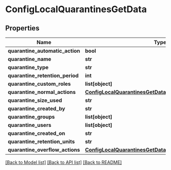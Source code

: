 # ConfigLocalQuarantinesGetData

## Properties
Name | Type | Description | Notes
------------ | ------------- | ------------- | -------------
**quarantine_automatic_action** | **bool** |  | [optional] 
**quarantine_name** | **str** |  | [optional] 
**quarantine_type** | **str** |  | [optional] 
**quarantine_retention_period** | **int** |  | [optional] 
**quarantine_custom_roles** | **list[object]** |  | [optional] 
**quarantine_normal_actions** | [**ConfigLocalQuarantinesGetDataQuarantineNormalActions**](ConfigLocalQuarantinesGetDataQuarantineNormalActions.md) |  | [optional] 
**quarantine_size_used** | **str** |  | [optional] 
**quarantine_created_by** | **str** |  | [optional] 
**quarantine_groups** | **list[object]** |  | [optional] 
**quarantine_users** | **list[object]** |  | [optional] 
**quarantine_created_on** | **str** |  | [optional] 
**quarantine_retention_units** | **str** |  | [optional] 
**quarantine_overflow_actions** | [**ConfigLocalQuarantinesGetDataQuarantineOverflowActions**](ConfigLocalQuarantinesGetDataQuarantineOverflowActions.md) |  | [optional] 

[[Back to Model list]](../README.md#documentation-for-models) [[Back to API list]](../README.md#documentation-for-api-endpoints) [[Back to README]](../README.md)

